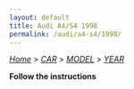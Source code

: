 ```yaml
---
layout: default
title: Audi A4/S4 1998
permalink: /audi/a4-s4/1998/
---
```

[*Home*](/) > [*CAR*](/car/) > [*MODEL*](/car/model/) > [*YEAR*](/car/model/year/)

**Follow the instructions**
